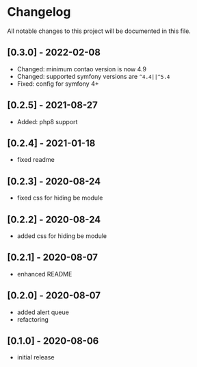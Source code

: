 # Changelog
All notable changes to this project will be documented in this file.

## [0.3.0] - 2022-02-08

- Changed: minimum contao version is now 4.9
- Changed: supported symfony versions are `^4.4||^5.4`
- Fixed: config for symfony 4+

## [0.2.5] - 2021-08-27

- Added: php8 support

## [0.2.4] - 2021-01-18

- fixed readme

## [0.2.3] - 2020-08-24

- fixed css for hiding be module

## [0.2.2] - 2020-08-24

- added css for hiding be module

## [0.2.1] - 2020-08-07

- enhanced README

## [0.2.0] - 2020-08-07

- added alert queue
- refactoring

## [0.1.0] - 2020-08-06

- initial release
